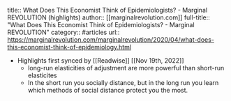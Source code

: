 title:: What Does This Economist Think of Epidemiologists? - Marginal REVOLUTION (highlights)
author:: [[marginalrevolution.com]]
full-title:: "What Does This Economist Think of Epidemiologists? - Marginal REVOLUTION"
category:: #articles
url:: https://marginalrevolution.com/marginalrevolution/2020/04/what-does-this-economist-think-of-epidemiology.html

- Highlights first synced by [[Readwise]] [[Nov 19th, 2022]]
	- long-run elasticities of adjustment are more powerful than short-run elasticites
	- In the short run you socially distance, but in the long run you learn which methods of social distance protect you the most.